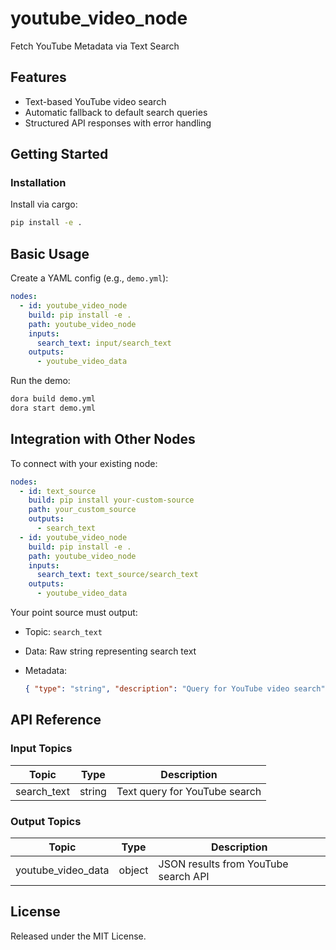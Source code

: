 # youtube_video_node

Fetch YouTube Metadata via Text Search

## Features
- Text-based YouTube video search
- Automatic fallback to default search queries
- Structured API responses with error handling

## Getting Started

### Installation
Install via cargo:
```bash
pip install -e .
```

## Basic Usage

Create a YAML config (e.g., `demo.yml`):

```yaml
nodes:
  - id: youtube_video_node
    build: pip install -e .
    path: youtube_video_node
    inputs:
      search_text: input/search_text
    outputs:
      - youtube_video_data
```

Run the demo:

```bash
dora build demo.yml
dora start demo.yml
```

## Integration with Other Nodes

To connect with your existing node:

```yaml
nodes:
  - id: text_source
    build: pip install your-custom-source
    path: your_custom_source
    outputs:
      - search_text
  - id: youtube_video_node
    build: pip install -e .
    path: youtube_video_node
    inputs:
      search_text: text_source/search_text
    outputs:
      - youtube_video_data
```

Your point source must output:

* Topic: `search_text`
* Data: Raw string representing search text
* Metadata:

  ```json
  { "type": "string", "description": "Query for YouTube video search" }
  ```

## API Reference

### Input Topics

| Topic        | Type   | Description                 |
| ------------| ------ | --------------------------- |
| search_text | string | Text query for YouTube search |

### Output Topics

| Topic              | Type   | Description                        |
| ------------------ | ------ | ---------------------------------- |
| youtube_video_data | object | JSON results from YouTube search API |


## License

Released under the MIT License.
